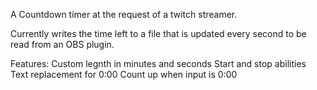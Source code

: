 A Countdown timer at the request of a twitch streamer.

Currently writes the time left to a file that is updated every second to be read from an OBS plugin.

Features:
  Custom legnth in minutes and seconds 
  Start and stop abilities
  Text replacement for 0:00
  Count up when input is 0:00
